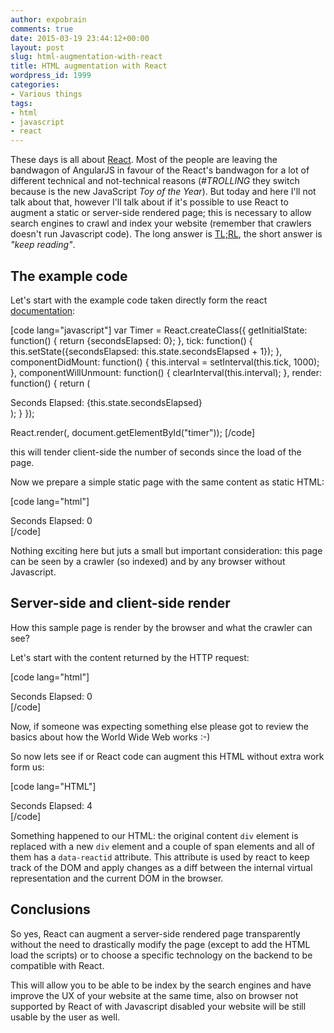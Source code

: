 ```yaml
---
author: expobrain
comments: true
date: 2015-03-19 23:44:12+00:00
layout: post
slug: html-augmentation-with-react
title: HTML augmentation with React
wordpress_id: 1999
categories:
- Various things
tags:
- html
- javascript
- react
---
```


These days is all about [React](http://facebook.github.io/react/). Most of the people are leaving the bandwagon of AngularJS in favour of the React's bandwagon for a lot of different technical and not-technical reasons (_#TROLLING_ they switch because is the new JavaScript _Toy of the Year_). But today and here I'll not talk about that, however I'll talk about if it's possible to use React to augment a static or server-side rendered page; this is necessary to allow search engines to crawl and index your website (remember that crawlers doesn't run Javascript code). The long answer is [TL;RL](http://www.urbandictionary.com/define.php?term=tl%3Brl), the short answer is _"keep reading"_.


<!-- more -->




## The example code



Let's start with the example code taken directly form the react [documentation](http://facebook.github.io/react/):

[code lang="javascript"]
var Timer = React.createClass({
  getInitialState: function() {
    return {secondsElapsed: 0};
  },
  tick: function() {
    this.setState({secondsElapsed: this.state.secondsElapsed + 1});
  },
  componentDidMount: function() {
    this.interval = setInterval(this.tick, 1000);
  },
  componentWillUnmount: function() {
    clearInterval(this.interval);
  },
  render: function() {
    return (
      <div>Seconds Elapsed: {this.state.secondsElapsed}</div>
    );
  }
});

React.render(<Timer />, document.getElementById("timer"));
[/code]

this will tender client-side the number of seconds since the load of the page.

Now we prepare a simple static page with the same content as static HTML:

[code lang="html"]
<html>
    <head>
        <script src="build/react.js"></script>
        <script src="build/JSXTransformer.js"></script>
    </head>
    <body>
        <div id="timer">Seconds Elapsed: 0</div>
        <script src="build/Timer.js"></script>
    </body>
</html>
[/code]

Nothing exciting here but juts a small but important consideration: this page can be seen by a crawler (so indexed) and by any browser without Javascript.




## Server-side and client-side render



How this sample page is render by the browser and what the crawler can see?

Let's start with the content returned by the HTTP request:

[code lang="html"]
<html>
    <head>
        <script src="build/react.js"></script>
        <script src="build/JSXTransformer.js"></script>
    </head>
    <body>
        <div id="timer">Seconds Elapsed: 0</div>
        <script src="build/Timer.js"></script>
    </body>
</html>
[/code]

Now, if someone was expecting something else please got to review the basics about how the World Wide Web works :-)

So now lets see if or React code can augment this HTML without extra work form us:

[code lang="HTML"]
<html>
    <head>
        <script src="build/react.js"></script>
        <script src="build/JSXTransformer.js"></script>
    </head>
    <body>
        <div id="timer">
            <div data-reactid=".0">
                <span data-reactid=".0.0">Seconds Elapsed: </span>
                <span data-reactid=".0.1">4</span>
            </div>
        </div>
        <script src="build/Timer.js"></script>
    </body>
</html>
[/code]

Something happened to our HTML: the original content `div` element is replaced with a new `div` element and a couple of span elements and all of them has a `data-reactid` attribute. This attribute is used by react to keep track of the DOM and apply changes as a diff between the internal virtual representation and the current DOM in the browser.




## Conclusions



So yes, React can augment a server-side rendered page transparently without the need to drastically modify the page (except to add the HTML load the scripts) or to choose a specific technology on the backend to be compatible with React.

This will allow you to be able to be index by the search engines and have improve the UX of your website at the same time, also on browser not supported by React of with Javascript disabled your website will be still usable by the user as well.

